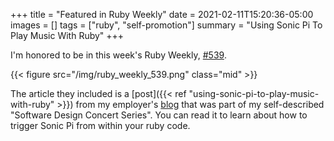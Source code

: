 +++
title = "Featured in Ruby Weekly"
date = 2021-02-11T15:20:36-05:00
images = []
tags = ["ruby", "self-promotion"]
summary = "Using Sonic Pi To Play Music With Ruby"
+++

I'm honored to be in this week's Ruby Weekly, [#539](https://rubyweekly.com/issues/539).

{{< figure src="/img/ruby_weekly_539.png" class="mid" >}} 

The article they included is a [post]({{< ref "using-sonic-pi-to-play-music-with-ruby" >}}) from my employer's [blog](https://blog.thegnar.co/using-sonic-pi-to-play-music-with-ruby) that was
part of my self-described "Software Design Concert Series". You can read it to
learn about how to trigger Sonic Pi from within your ruby code.
